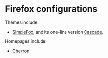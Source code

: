 # Firefox configurations

Themes include:
- [SimpleFox](https://github.com/migueravila/SimpleFox), and its one-line version [Cascade](https://github.com/cascadefox/cascade).

Homepages include:
- [Chevron](https://github.com/kholmogorov27/chevron)

